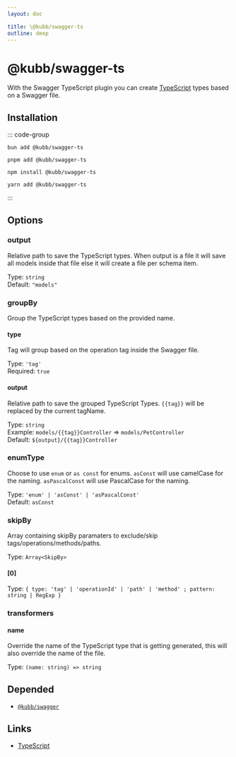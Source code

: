 ```yaml
---
layout: doc

title: \@kubb/swagger-ts
outline: deep
---
```

# @kubb/swagger-ts

With the Swagger TypeScript plugin you can create [TypeScript](https://www.typescriptlang.org/) types based on a Swagger file.

## Installation

::: code-group

```shell [bun]
bun add @kubb/swagger-ts
```

```shell [pnpm]
pnpm add @kubb/swagger-ts
```

```shell [npm]
npm install @kubb/swagger-ts
```

```shell [yarn]
yarn add @kubb/swagger-ts
```

:::

## Options

### output
Relative path to save the TypeScript types.
When output is a file it will save all models inside that file else it will create a file per schema item.

Type: `string` <br/>
Default: `"models"`

### groupBy
Group the TypeScript types based on the provided name.

#### type
Tag will group based on the operation tag inside the Swagger file.

Type: `'tag'` <br/>
Required: `true`

#### output
Relative path to save the grouped TypeScript Types.
`{{tag}}` will be replaced by the current tagName.

Type: `string` <br/>
Example: `models/{{tag}}Controller` => `models/PetController` <br/>
Default: `${output}/{{tag}}Controller`

### enumType
Choose to use `enum` or `as const` for enums. 
`asConst` will use camelCase for the naming.
`asPascalConst` will use PascalCase for the naming.

Type: `'enum' | 'asConst' | 'asPascalConst'` <br/>
Default: `asConst`

### skipBy
Array containing skipBy paramaters to exclude/skip tags/operations/methods/paths.

Type: `Array<SkipBy>` <br/>

#### [0]
Type: `{ type: 'tag' | 'operationId' | 'path' | 'method' ; pattern: string | RegExp }` <br/>

### transformers

#### name
Override the name of the TypeScript type that is getting generated, this will also override the name of the file.

Type: `(name: string) => string` <br/>


## Depended

- [`@kubb/swagger`](/plugins/swagger)

## Links

- [TypeScript](https://www.typescriptlang.org/)